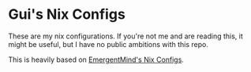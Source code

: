 # Gui's Nix Configs

These are my nix configurations.
If you're not me and are reading this, it might be useful, but I have no public ambitions with this repo.

This is heavily based on [EmergentMind's Nix Configs](https://github.com/EmergentMind/nix-config).
